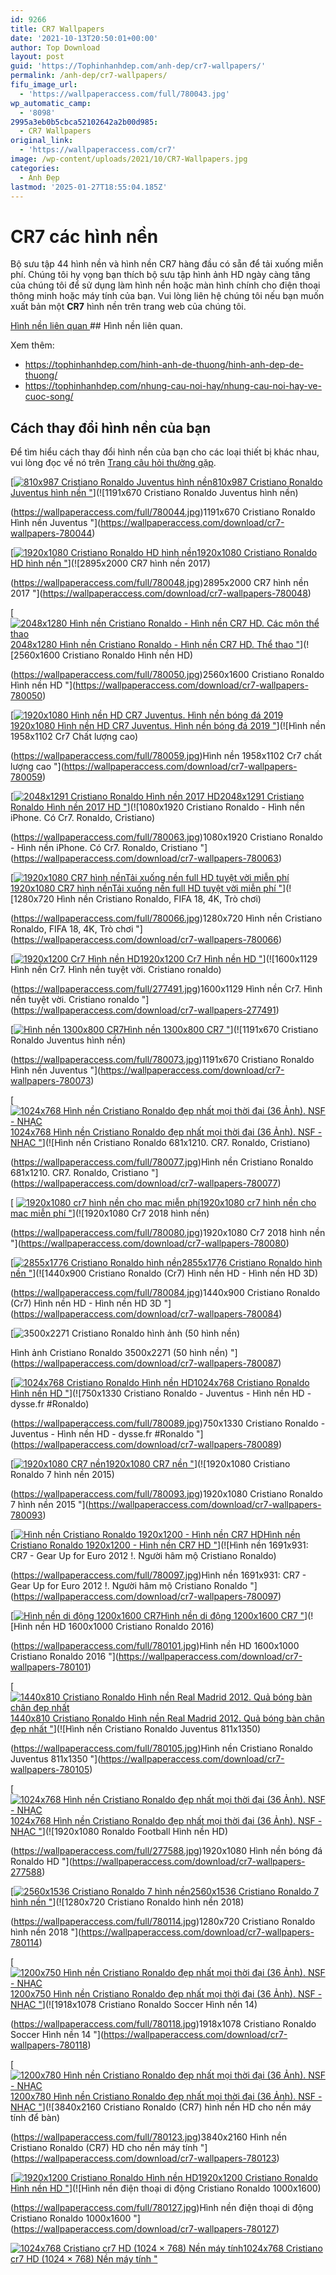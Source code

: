 ```yaml
---
id: 9266
title: CR7 Wallpapers
date: '2021-10-13T20:50:01+00:00'
author: Top Download
layout: post
guid: 'https://Tophinhanhdep.com/anh-dep/cr7-wallpapers/'
permalink: /anh-dep/cr7-wallpapers/
fifu_image_url:
  - 'https://wallpaperaccess.com/full/780043.jpg'
wp_automatic_camp:
  - '8098'
2995a3eb0b5cbca52102642a2b00d985:
  - CR7 Wallpapers
original_link:
  - 'https://wallpaperaccess.com/cr7'
image: /wp-content/uploads/2021/10/CR7-Wallpapers.jpg
categories:
  - Ảnh Đẹp
lastmod: '2025-01-27T18:55:04.185Z'
---
```

# CR7 các hình nền

Bộ sưu tập 44 hình nền và hình nền CR7 hàng đầu có sẵn để tải xuống miễn phí. Chúng tôi hy vọng bạn thích bộ sưu tập hình ảnh HD ngày càng tăng của chúng tôi để sử dụng làm hình nền hoặc màn hình chính cho điện thoại thông minh hoặc máy tính của bạn. Vui lòng liên hệ chúng tôi nếu bạn muốn xuất bản một **CR7** hình nền trên trang web của chúng tôi.

[Hình nền liên quan ](#related) ## Hình nền liên quan.

   
 Xem thêm:

   
- <https://tophinhanhdep.com/hinh-anh-de-thuong/hinh-anh-dep-de-thuong/>
- <https://tophinhanhdep.com/nhung-cau-noi-hay/nhung-cau-noi-hay-ve-cuoc-song/>

## Cách thay đổi hình nền của bạn

Để tìm hiểu cách thay đổi hình nền của bạn cho các loại thiết bị khác nhau, vui lòng đọc về nó trên [Trang câu hỏi thường gặp](https://tophinhanhdep.com/faq/).

  
[[![810x987 Cristiano Ronaldo Juventus hình nền](https://wallpaperaccess.com/full/780043.jpg)810x987 Cristiano Ronaldo Juventus hình nền "](https://wallpaperaccess.com/download/cr7-wallpapers-780043)](![1191x670 Cristiano Ronaldo Juventus hình nền)

(https://wallpaperaccess.com/full/780044.jpg)1191x670 Cristiano Ronaldo Hình nền Juventus "](https://wallpaperaccess.com/download/cr7-wallpapers-780044)

[[![1920x1080 Cristiano Ronaldo HD hình nền](https://wallpaperaccess.com/full/780047.jpg)1920x1080 Cristiano Ronaldo HD hình nền "](https://wallpaperaccess.com/download/cr7-wallpapers-780047)](![2895x2000 CR7 hình nền 2017)

(https://wallpaperaccess.com/full/780048.jpg)2895x2000 CR7 hình nền 2017 "](https://wallpaperaccess.com/download/cr7-wallpapers-780048)

[[![2048x1280 Hình nền Cristiano Ronaldo - Hình nền CR7 HD.  Các môn thể thao](https://wallpaperaccess.com/full/780049.jpg)2048x1280 Hình nền Cristiano Ronaldo - Hình nền CR7 HD. Thể thao "](https://wallpaperaccess.com/download/cr7-wallpapers-780049)](![2560x1600 Cristiano Ronaldo Hình nền HD)

(https://wallpaperaccess.com/full/780050.jpg)2560x1600 Cristiano Ronaldo Hình nền HD "](https://wallpaperaccess.com/download/cr7-wallpapers-780050)

[[![1920x1080 Hình nền HD CR7 Juventus.  Hình nền bóng đá 2019](https://wallpaperaccess.com/full/780051.jpg)1920x1080 Hình nền HD CR7 Juventus. Hình nền bóng đá 2019 "](https://wallpaperaccess.com/download/cr7-wallpapers-780051)](![Hình nền 1958x1102 Cr7 Chất lượng cao)

(https://wallpaperaccess.com/full/780059.jpg)Hình nền 1958x1102 Cr7 chất lượng cao "](https://wallpaperaccess.com/download/cr7-wallpapers-780059)

[[![2048x1291 Cristiano Ronaldo Hình nền 2017 HD](https://wallpaperaccess.com/full/780062.jpg)2048x1291 Cristiano Ronaldo Hình nền 2017 HD "](https://wallpaperaccess.com/download/cr7-wallpapers-780062)](![1080x1920 Cristiano Ronaldo - Hình nền iPhone.  Có Cr7.  Ronaldo, Cristiano)

(https://wallpaperaccess.com/full/780063.jpg)1080x1920 Cristiano Ronaldo - Hình nền iPhone. Có Cr7. Ronaldo, Cristiano "](https://wallpaperaccess.com/download/cr7-wallpapers-780063)

[[![1920x1080 CR7 hình nềnTải xuống nền full HD tuyệt vời miễn phí](https://wallpaperaccess.com/full/780065.jpg)1920x1080 CR7 hình nềnTải xuống nền full HD tuyệt vời miễn phí "](https://wallpaperaccess.com/download/cr7-wallpapers-780065)](![1280x720 Hình nền Cristiano Ronaldo, FIFA 18, 4K, Trò chơi)

(https://wallpaperaccess.com/full/780066.jpg)1280x720 Hình nền Cristiano Ronaldo, FIFA 18, 4K, Trò chơi "](https://wallpaperaccess.com/download/cr7-wallpapers-780066)

[[![1920x1200 Cr7 Hình nền HD](https://wallpaperaccess.com/full/780067.png)1920x1200 Cr7 Hình nền HD "](https://wallpaperaccess.com/download/cr7-wallpapers-780067)](![1600x1129 Hình nền Cr7.  Hình nền tuyệt vời.  Cristiano ronaldo)

(https://wallpaperaccess.com/full/277491.jpg)1600x1129 Hình nền Cr7. Hình nền tuyệt vời. Cristiano ronaldo "](https://wallpaperaccess.com/download/cr7-wallpapers-277491)

[[![Hình nền 1300x800 CR7](https://wallpaperaccess.com/full/780071.jpg)Hình nền 1300x800 CR7 "](https://wallpaperaccess.com/download/cr7-wallpapers-780071)](![1191x670 Cristiano Ronaldo Juventus hình nền)

(https://wallpaperaccess.com/full/780073.jpg)1191x670 Cristiano Ronaldo Hình nền Juventus "](https://wallpaperaccess.com/download/cr7-wallpapers-780073)

[[![1024x768 Hình nền Cristiano Ronaldo đẹp nhất mọi thời đại (36 Ảnh).  NSF - NHẠC](https://wallpaperaccess.com/full/277626.jpg)1024x768 Hình nền Cristiano Ronaldo đẹp nhất mọi thời đại (36 Ảnh). NSF - NHẠC "](https://wallpaperaccess.com/download/cr7-wallpapers-277626)](![Hình nền Cristiano Ronaldo 681x1210.  CR7.  Ronaldo, Cristiano)

(https://wallpaperaccess.com/full/780077.jpg)Hình nền Cristiano Ronaldo 681x1210. CR7. Ronaldo, Cristiano "](https://wallpaperaccess.com/download/cr7-wallpapers-780077)

[ [![1920x1080 cr7 hình nền cho mac miễn phí](https://wallpaperaccess.com/full/780078.jpg)1920x1080 cr7 hình nền cho mac miễn phí "](https://wallpaperaccess.com/download/cr7-wallpapers-780078)](![1920x1080 Cr7 2018 hình nền)

(https://wallpaperaccess.com/full/780080.jpg)1920x1080 Cr7 2018 hình nền "](https://wallpaperaccess.com/download/cr7-wallpapers-780080)

[[![2855x1776 Cristiano Ronaldo hình nền](https://wallpaperaccess.com/full/780083.jpg)2855x1776 Cristiano Ronaldo hình nền "](https://wallpaperaccess.com/download/cr7-wallpapers-780083)](![1440x900 Cristiano Ronaldo (Cr7) Hình nền HD - Hình nền HD 3D)

(https://wallpaperaccess.com/full/780084.jpg)1440x900 Cristiano Ronaldo (Cr7) Hình nền HD - Hình nền HD 3D "](https://wallpaperaccess.com/download/cr7-wallpapers-780084)

[![3500x2271 Cristiano Ronaldo hình ảnh (50 hình nền)](https://wallpaperaccess.com/full/780087.jpg)

Hình ảnh Cristiano Ronaldo 3500x2271 (50 hình nền) "](https://wallpaperaccess.com/download/cr7-wallpapers-780087)

[[![1024x768 Cristiano Ronaldo Hình nền HD](https://wallpaperaccess.com/full/780088.jpg)1024x768 Cristiano Ronaldo Hình nền HD "](https://wallpaperaccess.com/download/cr7-wallpapers-780088)](![750x1330 Cristiano Ronaldo - Juventus - Hình nền HD - dysse.fr #Ronaldo)

(https://wallpaperaccess.com/full/780089.jpg)750x1330 Cristiano Ronaldo - Juventus - Hình nền HD - dysse.fr #Ronaldo "](https://wallpaperaccess.com/download/cr7-wallpapers-780089)

[[![1920x1080 CR7 nền](https://wallpaperaccess.com/full/780090.jpg)1920x1080 CR7 nền "](https://wallpaperaccess.com/download/cr7-wallpapers-780090)](![1920x1080 Cristiano Ronaldo 7 hình nền 2015)

(https://wallpaperaccess.com/full/780093.jpg)1920x1080 Cristiano Ronaldo 7 hình nền 2015 "](https://wallpaperaccess.com/download/cr7-wallpapers-780093)

[[![Hình nền Cristiano Ronaldo 1920x1200 - Hình nền CR7 HD](https://wallpaperaccess.com/full/545430.jpg)Hình nền Cristiano Ronaldo 1920x1200 - Hình nền CR7 HD "](https://wallpaperaccess.com/download/cr7-wallpapers-545430)](![Hình nền 1691x931: CR7 - Gear Up for Euro 2012 !.  Người hâm mộ Cristiano Ronaldo)

(https://wallpaperaccess.com/full/780097.jpg)Hình nền 1691x931: CR7 - Gear Up for Euro 2012 !. Người hâm mộ Cristiano Ronaldo "](https://wallpaperaccess.com/download/cr7-wallpapers-780097)

[[![Hình nền di động 1200x1600 CR7](https://wallpaperaccess.com/full/780099.jpg)Hình nền di động 1200x1600 CR7 "](https://wallpaperaccess.com/download/cr7-wallpapers-780099)](![Hình nền HD 1600x1000 Cristiano Ronaldo 2016)

(https://wallpaperaccess.com/full/780101.jpg)Hình nền HD 1600x1000 Cristiano Ronaldo 2016 "](https://wallpaperaccess.com/download/cr7-wallpapers-780101)

[[![1440x810 Cristiano Ronaldo Hình nền Real Madrid 2012. Quả bóng bàn chân đẹp nhất](https://wallpaperaccess.com/full/780103.jpg)1440x810 Cristiano Ronaldo Hình nền Real Madrid 2012. Quả bóng bàn chân đẹp nhất "](https://wallpaperaccess.com/download/cr7-wallpapers-780103)](![Hình nền Cristiano Ronaldo Juventus 811x1350)

(https://wallpaperaccess.com/full/780105.jpg)Hình nền Cristiano Ronaldo Juventus 811x1350 "](https://wallpaperaccess.com/download/cr7-wallpapers-780105)

[[![1024x768 Hình nền Cristiano Ronaldo đẹp nhất mọi thời đại (36 Ảnh).  NSF - NHẠC](https://wallpaperaccess.com/full/780107.jpg)1024x768 Hình nền Cristiano Ronaldo đẹp nhất mọi thời đại (36 Ảnh). NSF - NHẠC "](https://wallpaperaccess.com/download/cr7-wallpapers-780107)](![1920x1080 Ronaldo Football Hình nền HD)

(https://wallpaperaccess.com/full/277588.jpg)1920x1080 Hình nền bóng đá Ronaldo HD "](https://wallpaperaccess.com/download/cr7-wallpapers-277588)

[[![2560x1536 Cristiano Ronaldo 7 hình nền](https://wallpaperaccess.com/full/780112.jpg)2560x1536 Cristiano Ronaldo 7 hình nền "](https://wallpaperaccess.com/download/cr7-wallpapers-780112)](![1280x720 Cristiano Ronaldo hình nền 2018)

(https://wallpaperaccess.com/full/780114.jpg)1280x720 Cristiano Ronaldo hình nền 2018 "](https://wallpaperaccess.com/download/cr7-wallpapers-780114)

[[![1200x750 Hình nền Cristiano Ronaldo đẹp nhất mọi thời đại (36 Ảnh).  NSF - NHẠC](https://wallpaperaccess.com/full/780116.jpg)1200x750 Hình nền Cristiano Ronaldo đẹp nhất mọi thời đại (36 Ảnh). NSF - NHẠC "](https://wallpaperaccess.com/download/cr7-wallpapers-780116)](![1918x1078 Cristiano Ronaldo Soccer Hình nền 14)

(https://wallpaperaccess.com/full/780118.jpg)1918x1078 Cristiano Ronaldo Soccer Hình nền 14 "](https://wallpaperaccess.com/download/cr7-wallpapers-780118)

[[![1200x780 Hình nền Cristiano Ronaldo đẹp nhất mọi thời đại (36 Ảnh).  NSF - NHẠC](https://wallpaperaccess.com/full/780119.jpg)1200x780 Hình nền Cristiano Ronaldo đẹp nhất mọi thời đại (36 Ảnh). NSF - NHẠC "](https://wallpaperaccess.com/download/cr7-wallpapers-780119)](![3840x2160 Cristiano Ronaldo (CR7) hình nền HD cho nền máy tính để bàn)

(https://wallpaperaccess.com/full/780123.jpg)3840x2160 Hình nền Cristiano Ronaldo (CR7) HD cho nền máy tính "](https://wallpaperaccess.com/download/cr7-wallpapers-780123)

[[![1920x1200 Cristiano Ronaldo Hình nền HD](https://wallpaperaccess.com/full/780125.jpg)1920x1200 Cristiano Ronaldo Hình nền HD "](https://wallpaperaccess.com/download/cr7-wallpapers-780125)](![Hình nền điện thoại di động Cristiano Ronaldo 1000x1600)

(https://wallpaperaccess.com/full/780127.jpg)Hình nền điện thoại di động Cristiano Ronaldo 1000x1600 "](https://wallpaperaccess.com/download/cr7-wallpapers-780127)

[![1024x768 Cristiano cr7 HD (1024 × 768) Nền máy tính](https://wallpaperaccess.com/full/780129.jpg)1024x768 Cristiano cr7 HD (1024 × 768) Nền máy tính "](https://wallpaperaccess.com/download/cr7-wallpapers-780129)
